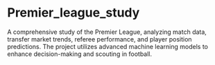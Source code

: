 # Premier_league_study
A comprehensive study of the Premier League, analyzing match data, transfer market trends, referee performance, and player position predictions. The project utilizes advanced machine learning models to enhance decision-making and scouting in football.
